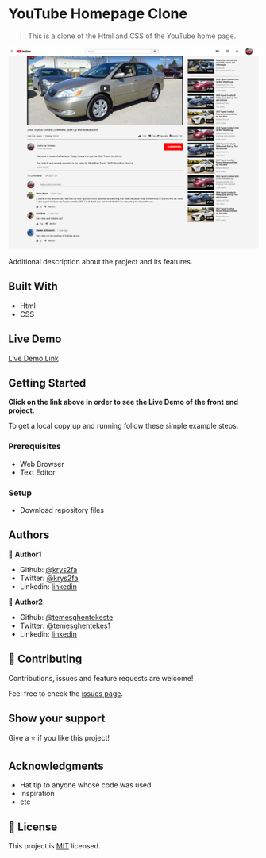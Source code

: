 # YouTube Homepage Clone

> This is a clone of the Html and CSS of the YouTube home page.

![screenshot](./images/app_screenshot.png)

Additional description about the project and its features.

## Built With

- Html
- CSS

## Live Demo

[Live Demo Link](https://rawcdn.githack.com/krys2fa/youtube-homepage/1edd7e77f5d37c42d6f7f24153f1b6fb91b62ac5/index.html)


## Getting Started

**Click on the link above in order to see the Live Demo of the front end project.**


To get a local copy up and running follow these simple example steps.

### Prerequisites
 - Web Browser
 - Text Editor

### Setup
 - Download repository files


## Authors

👤 **Author1**

- Github: [@krys2fa](https://github.com/krys2fa)
- Twitter: [@krys2fa](https://twitter.com/krys2fa)
- Linkedin: [linkedin](https://www.linkedin.com/in/christopher-amanor-81a7b93b/)

👤 **Author2**

- Github: [@temesghentekeste](https://github.com/temesghentekeste)
- Twitter: [@temesghentekes1](https://twitter.com/temesghentekes1)
- Linkedin: [linkedin](https://www.linkedin.com/in/temesghen-tekeste-bahta-8b5243193/)

## 🤝 Contributing

Contributions, issues and feature requests are welcome!

Feel free to check the [issues page](issues/).

## Show your support

Give a ⭐️ if you like this project!

## Acknowledgments

- Hat tip to anyone whose code was used
- Inspiration
- etc

## 📝 License

This project is [MIT](lic.url) licensed.